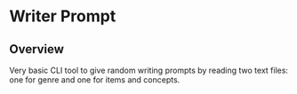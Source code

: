 # Writer Prompt

## Overview
Very basic CLI tool to give random writing prompts by reading two text files: one for genre and one for items and concepts.